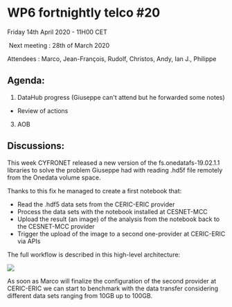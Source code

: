 #  WP6 fortnightly telco #20

Friday 14th April 2020 - 11H00 CET

​	Next meeting : 28th of March 2020

Attendees :  Marco, Jean-François, Rudolf, Christos, Andy, Ian J., Philippe


## Agenda:

1. DataHub progress (Giuseppe can't attend but he forwarded some notes)
- Review of actions
3. AOB

## Discussions:

This week CYFRONET released a new version of the fs.onedatafs-19.02.1.1 libraries to solve the
problem Giuseppe had with reading .hd5f file remotely from the Onedata volume space.

Thanks to this fix he managed to create a first notebook that:

- Read the .hdf5 data sets from the CERIC-ERIC provider
- Process the data sets with the notebook installed at CESNET-MCC
- Upload the result (an image) of the analysis from the notebook back to the CESNET-MCC provider
- Trigger the upload of the image to a second one-provider at CERIC-ERIC via APIs

The full workflow is described in this high-level architecture:

![](https://raw.githubusercontent.com/panosc-eu/panosc/master/Work%20Packages/WP6%20EOSC%20Integration/Materials/OneData%20Pilot%20architecture.png)

As soon as Marco will finalize the configuration of the second provider at CERIC-ERIC we can start to benchmark with the data transfer considering different data sets ranging from 10GB up to 100GB.
